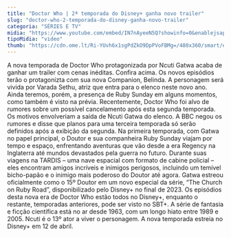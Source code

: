 ```yaml
---
title: "Doctor Who | 2ª temporada do Disney+ ganha novo trailer"
slug: "doctor-who-2-temporada-do-disney-ganha-novo-trailer"
categoria: "SÉRIES E TV"
midia: "https://www.youtube.com/embed/IN7nAyeeN5Q?showinfo=0&enablejsapi=1"
tipoMidia: "video"
thumb: "https://cdn.ome.lt/Ri-YUvh6x1sgPdZkO9DpPVoFBMg=/480x360/smart/extras/conteudos/omelete_THUMB_-_2025-03-24T104731.172.png"
---
```


A nova temporada de Doctor Who protagonizada por Ncuti Gatwa acaba de ganhar um trailer com cenas inéditas. Confira acima.
Os novos episódios terão o protagonizta com sua nova Companion, Belinda. A personagem será vivida por Varada Sethu, atriz que entra para o elenco neste novo ano. Ainda teremos, porém, a presença de Ruby Sunday em alguns momentos, como também é visto na prévia.
Recentemente, Doctor Who foi alvo de rumores sobre um possível cancelamento após esta segunda temporada. Os motivos envolveriam a saída de Ncuti Gatwa do elenco. A BBC negou os rumores e disse que planos para uma terceira temporada só serão definidos após a exibição da segunda.
Na primeira temporada, com Gatwa no papel principal, o Doutor e sua companheira Ruby Sunday viajam por tempo e espaço, enfrentando aventuras que vão desde a era Regency na Inglaterra até mundos devastados pela guerra no futuro. Durante suas viagens na TARDIS – uma nave espacial com formato de cabine policial – eles encontram amigos incríveis e inimigos perigosos, incluindo um temível bicho-papão e o inimigo mais poderoso do Doutor até agora.
Gatwa estreou oficialmente como o 15º Doutor em um novo especial da série, “The Church on Ruby Road”, disponibilizado pelo Disney+ no final de 2023.
Os episódios desta nova era de Doctor Who estão todos no Disney+, enquanto o restante, temporadas anteriores, pode ser visto no SBT+. A série de fantasia e ficção científica está no ar desde 1963, com um longo hiato entre 1989 e 2005. Ncuti é o 13º ator a viver o personagem.
A nova temporada estreia no Disney+ em 12 de abril.